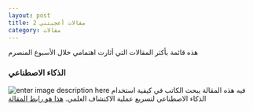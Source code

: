 ```yaml
---
layout: post
title: مقالات أعجبتني 2
category: مقالات
---
```

هذه قائمة بأكثر المقالات التي أثارت اهتمامي خلال الأسبوع المنصرم

### الذكاء الاصطناعي
![enter image description here](https://static.arageek.com/wp-content/uploads/books-1-1.jpg)
فيه هذه المقالة يبحث الكاتب في كيفية استخدام الذكاء الاصطناعي لتسريع عملية الاكتشاف العلمي.  [هذا هو رابط المقالة](http://example.com)
